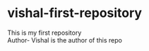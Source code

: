 # vishal-first-repository
This is my first repository
<br>
Author- Vishal is the author of this repo
